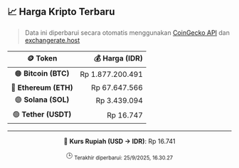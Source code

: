 

<!-- HARGA_KRIPTO -->
## 📈 Harga Kripto Terbaru

> Data ini diperbarui secara otomatis menggunakan [CoinGecko API](https://www.coingecko.com/) dan [exchangerate.host](https://exchangerate.host/)

<div align="center">

| 🪙 Token | 💰 Harga (IDR) |
|:------:|---------------:|
| 🟠 **Bitcoin (BTC)**   | Rp 1.877.200.491 |
| 🔵 **Ethereum (ETH)**  | Rp 67.647.566 |
| 🟣 **Solana (SOL)**    | Rp 3.439.094 |
| 🟢 **Tether (USDT)**   | Rp 16.747 |

---

💱 **Kurs Rupiah (USD → IDR)**: Rp 16.741

🕒 <sub>Terakhir diperbarui: 25/9/2025, 16.30.27</sub>

</div>
<!-- /HARGA_KRIPTO -->